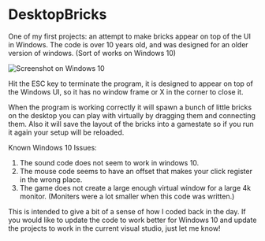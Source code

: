 # DesktopBricks
One of my first projects: an attempt to make bricks appear on top of the UI in Windows. The code is over 10 years old, and was designed for an older version of windows. (Sort of works on Windows 10)

![Screenshot on Windows 10](https://raw.githubusercontent.com/michaelplzno/DesktopBricks/master/DesktopBricks.PNG)

Hit the ESC key to terminate the program, it is designed to appear on top of the Windows UI, so it has no window frame or X in the corner to close it.

When the program is working correctly it will spawn a bunch of little bricks on the desktop you can play with virtually by dragging them and connecting them. Also it will save the layout of the bricks into a gamestate so if you run it again your setup will be reloaded. 

Known Windows 10 Issues: 
1) The sound code does not seem to work in windows 10.
2) The mouse code seems to have an offset that makes your click register in the wrong place.
3) The game does not create a large enough virtual window for a large 4k monitor. (Moniters were a lot smaller when this code was written.)

This is intended to give a bit of a sense of how I coded back in the day. If you would like to update the code to work better for Windows 10 and update the projects to work in the current visual studio, just let me know!
